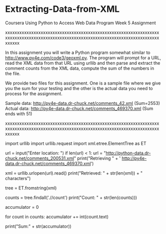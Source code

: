 # Extracting-Data-from-XML

Coursera Using Python to Access Web Data Program Week 5 Assignment

xxxxxxxxxxxxxxxxxxxxxxxxxxxxxxxxxxxxxxxxxxxxxxxxxxxxxxxxxxxxxxxxxxxxxxxxxxxxxxxxxxxxxxxxxxxxxxxxxxxxxxxxxxxxxxxxxxxxxxxxxxxxxxxxxxxxxxxx

In this assignment you will write a Python program somewhat similar to http://www.py4e.com/code3/geoxml.py. The program will prompt for a URL, read the XML data from that URL using urllib and then parse and extract the comment counts from the XML data, compute the sum of the numbers in the file.

We provide two files for this assignment. One is a sample file where we give you the sum for your testing and the other is the actual data you need to process for the assignment.

Sample data: http://py4e-data.dr-chuck.net/comments_42.xml (Sum=2553)
Actual data: http://py4e-data.dr-chuck.net/comments_469370.xml (Sum ends with 51)

xxxxxxxxxxxxxxxxxxxxxxxxxxxxxxxxxxxxxxxxxxxxxxxxxxxxxxxxxxxxxxxxxxxxxxxxxxxxxxxxxxxxxxxxxxxxxxxxxxxxxxxxxxxxxxxxxxxxxxxxxxxxxxxxxxxxxxxx

import urllib
import urllib.request
import xml.etree.ElementTree as ET

url = input("Enter location: ")
if len(url) < 1:
    url = "http://python-data.dr-chuck.net/comments_200531.xml"
print("Retrieving " + ' http://py4e-data.dr-chuck.net/comments_469370.xml')

xml = urllib.urlopen(url).read()
print("Retrieved: " + str(len(xml)) + " characters")

tree = ET.fromstring(xml)

counts =  tree.findall('.//count')
print("Count: " + str(len(counts)))

accumulator = 0

for count in counts:
    accumulator += int(count.text)

print("Sum:" + str(accumulator))

